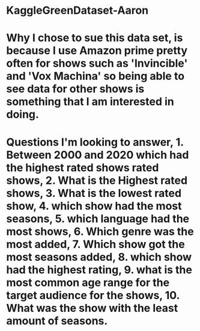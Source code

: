 # KaggleGreenDataset-Aaron

# Why I chose to sue this data set, is because I use Amazon prime pretty often for shows such as 'Invincible' and 'Vox Machina' so being able to see data for other shows is something that I am interested in doing.

# Questions I'm looking to answer, 1. Between 2000 and 2020 which had the highest rated shows rated shows, 2. What is the Highest rated shows, 3. What is the lowest rated show, 4. which show had the most seasons, 5. which language had the most shows, 6. Which genre was the most added, 7. Which show got the most seasons added, 8. which show had the highest rating, 9. what is the most common age range for the target audience for the shows, 10. What was the show with the least amount of seasons.

